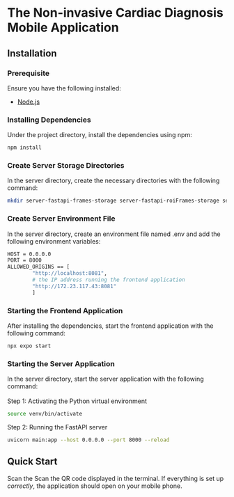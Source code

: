 # The Non-invasive Cardiac Diagnosis Mobile Application 
<!-- <span>&nbsp;&#128249;<span> -->

## Installation

### Prerequisite
Ensure you have the following installed:
- [Node.js](https://nodejs.org/en/)

### Installing Dependencies
Under the project directory, install the dependencies using npm:
```bash
npm install
```

### Create Server Storage Directories
In the server directory, create the necessary directories with the following command:
```bash
mkdir server-fastapi-frames-storage server-fastapi-roiFrames-storage server-fastapi-results-storage server-fastapi-video-storage
```

### Create Server Environment File
In the server directory, create an environment file named .env and add the following environment variables:
```bash
HOST = 0.0.0.0
PORT = 8000
ALLOWED_ORIGINS == [
        "http://localhost:8081",
        # the IP address running the frontend application
        "http://172.23.117.43:8081"
        ]
```

### Starting the Frontend Application 
After installing the dependencies, start the frontend application with the following command:
```bash
npx expo start
```

### Starting the Server Application
In the server directory, start the server application with the following command:<br><br>
Step 1: Activating the Python virtual environment
```bash
source venv/bin/activate
```
Step 2: Running the FastAPI server
```bash
uvicorn main:app --host 0.0.0.0 --port 8000 --reload
```

## Quick Start

Scan the Scan the QR code displayed in the terminal. If everything is set up *correctly*, the application should open on your mobile phone.
